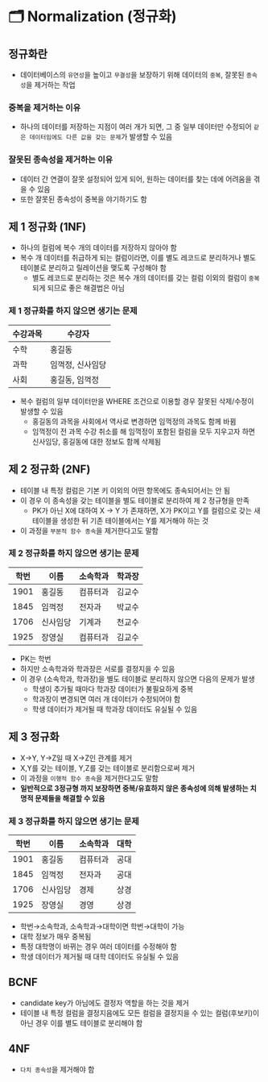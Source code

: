 # 🗂 Normalization (정규화)

## 정규화란

- 데이터베이스의 `유연성`을 높이고 `무결성`을 보장하기 위해 데이터의 `중복`, 잘못된 `종속성`을 제거하는 작업

### 중복을 제거하는 이유

- 하나의 데이터를 저장하는 지점이 여러 개가 되면, 그 중 일부 데이터만 수정되어 `같은 데이터임에도 다른 값을 갖는 문제`가 발생할 수 있음

### 잘못된 종속성을 제거하는 이유

- 데이터 간 연결이 잘못 설정되어 있게 되어, 원하는 데이터를 찾는 데에 어려움을 겪을 수 있음
- 또한 잘못된 종속성이 중복을 야기하기도 함

## 제 1 정규화 (1NF)

- 하나의 컬럼에 복수 개의 데이터를 저장하지 않아야 함
- 복수 개 데이터를 취급하게 되는 컬럼이라면, 이를 별도 레코드로 분리하거나 별도 테이블로 분리하고 릴레이션을 맺도록 구성해야 함
    - 별도 레코드로 분리하는 것은 복수 개의 데이터를 갖는 컬럼 이외의 컬럼이 `중복`되게 되므로 좋은 해결법은 아님

### 제 1 정규화를 하지 않으면 생기는 문제

| 수강과목 | 수강자 |
| --- | --- |
| 수학 | 홍길동 |
| 과학 | 임꺽정, 신사임당 |
| 사회 | 홍길동, 임꺽정 |
- 복수 컬럼의 일부 데이터만을 WHERE 조건으로 이용할 경우 잘못된 삭제/수정이 발생할 수 있음
    - 홍길동의 과목을 사회에서 역사로 변경하면 임꺽정의 과목도 함께 바뀜
    - 임꺽정이 전 과목 수강 취소를 해 임꺽정이 포함된 컬럼을 모두 지우고자 하면 신사임당, 홍길동에 대한 정보도 함께 삭제됨

## 제 2 정규화 (2NF)

- 테이블 내 특정 컬럼은 기본 키 이외의 어떤 항목에도 종속되어서는 안 됨
- 이 경우 이 종속성을 갖는 테이블을 별도 테이블로 분리하여 제 2 정규형을 만족
    - PK가 아닌 X에 대하여 X → Y 가 존재하면, X가 PK이고 Y를 컬럼으로 갖는 새 테이블을 생성한 뒤 기존 테이블에서는 Y를 제거해야 하는 것
- 이 과정을 `부분적 함수 종속`을 제거한다고도 말함

### 제 2 정규화를 하지 않으면 생기는 문제

| 학번 | 이름 | 소속학과 | 학과장 |
| --- | --- | --- | --- |
| 1901 | 홍길동 | 컴퓨터과 | 김교수 |
| 1845 | 임꺽정 | 전자과 | 박교수 |
| 1706 | 신사임당 | 기계과 | 천교수 |
| 1925 | 장영실 | 컴퓨터과 | 김교수 |
- PK는 학번
- 하지만 소속학과와 학과장은 서로를 결정지을 수 있음
- 이 경우 (소속학과, 학과장)을 별도 테이블로 분리하지 않으면 다음의 문제가 발생
    - 학생이 추가될 때마다 학과장 데이터가 불필요하게 중복
    - 학과장이 변경되면 여러 개 데이터가 수정되어야 함
    - 학생 데이터가 제거될 때 학과장 데이터도 유실될 수 있음

## 제 3 정규화

- X→Y, Y→Z일 때 X→Z인 관계를 제거
- X,Y를 갖는 테이블, Y,Z를 갖는 테이블로 분리함으로써 제거
- 이 과정을 `이행적 함수 종속`을 제거한다고도 말함
- **일반적으로 3정규형 까지 보장하면 중복/유효하지 않은 종속성에 의해 발생하는 치명적 문제들을 해결할 수 있음**

### 제 3 정규화를 하지 않으면 생기는 문제

| 학번 | 이름 | 소속학과 | 대학 |
| --- | --- | --- | --- |
| 1901 | 홍길동 | 컴퓨터과 | 공대 |
| 1845 | 임꺽정 | 전자과 | 공대 |
| 1706 | 신사임당 | 경제 | 상경 |
| 1925 | 장영실 | 경영 | 상경 |
- 학번→소속학과, 소속학과→대학이면 학번→대학이 가능
- 대학 정보가 매우 중복됨
- 특정 대학명이 바뀌는 경우 여러 데이터를 수정해야 함
- 학생 데이터가 제거될 때 대학 데이터도 유실될 수 있음

## BCNF

- candidate key가 아님에도 결정자 역할을 하는 것을 제거
- 테이블 내 특정 컬럼을 결정지음에도 모든 컬럼을 결정지을 수 있는 컬럼(후보키)이 아닌 경우 이를 별도 테이블로 분리해야 함

## 4NF

- `다치 종속성`을 제거해야 함